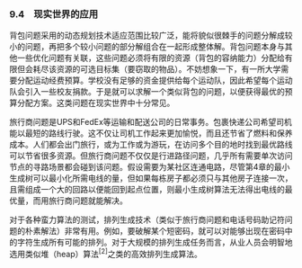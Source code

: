 ### 9.4　现实世界的应用

背包问题采用的动态规划技术适应范围比较广泛，能将貌似很棘手的问题分解成较小的问题，再把多个较小问题的部分解组合在一起形成整体解。背包问题本身与其他一些优化问题有关联，这些问题必须将有限的资源（背包的容纳能力）分配给有限但会耗尽该资源的可选目标集（要窃取的物品）。不妨想象一下，有一所大学需要分配运动经费预算。学校没有足够的资金提供给每个运动队，因此希望每个运动队会引入一些校友捐款。于是就可以求解一个类似背包的问题，以便获得最优的预算分配方案。这类问题在现实世界中十分常见。

旅行商问题是UPS和FedEx等运输和配送公司的日常事务。包裹快递公司希望司机能以最短的路线行驶。这不仅让司机工作起来更加愉悦，而且还节省了燃料和保养成本。人们都会出门旅行，或为工作或为游玩，在访问多个目的地时找到最优路线可以节省很多资源。但旅行商问题不仅仅是行进路径问题，几乎所有需要单次访问节点的寻路场景都会碰到该问题。假设需要为某社区连通电路，尽管第4章的最小生成树可以最小化所需电线的量，但如果每栋房子都必须只与其他房子连接一次，且需组成一个大的回路以便能回到起点位置，则最小生成树算法无法得出电线的最优量，而用旅行商问题就能解决。

对于各种蛮力算法的测试，排列生成技术（类似于旅行商问题和电话号码助记符问题的朴素解法）非常有用。例如，要破解某个短密码，就可以对能够出现在密码中的字符生成所有可能的排列。对于大规模的排列生成任务而言，从业人员会明智地选用类似堆（heap）算法<sup class="my_markdown">[2]</sup>之类的高效排列生成算法。

